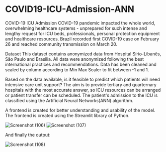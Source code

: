 # COVID19-ICU-Admission-ANN

COVID-19 ICU Admission
COVID-19 pandemic impacted the whole world, overwhelming healthcare systems - unprepared for such intense and lengthy request for ICU beds, professionals, personal protection equipment and healthcare resources. Brazil recorded first COVID-19 case on February 26 and reached community transmission on March 20.

Dataset
This dataset contains anonymized data from Hospital Sírio-Libanês, São Paulo and Brasilia. All data were anonymized following the best international practices and recommendations. Data has been cleaned and scaled by column according to Min Max Scaler to fit between -1 and 1.

Based on the data available, is it feasible to predict which patients will need intensive care unit support? The aim is to provide tertiary and quarternary hospitals with the most accurate answer, so ICU resources can be arranged or patient transfer can be scheduled. The patient's admission to the ICU is classified using the Artificial Neural Networks(ANN) algorithm.

A frontend is created for better understanding and usability of the model. The frontend is created using the Streamlit library of Python.

![Screenshot (106)](https://user-images.githubusercontent.com/43439398/105639320-98b7f080-5e9d-11eb-884c-8f3fc326920d.png)
![Screenshot (107)](https://user-images.githubusercontent.com/43439398/105639321-9bb2e100-5e9d-11eb-8574-e709b117f448.png)

And finally the output:


![Screenshot (108)](https://user-images.githubusercontent.com/43439398/105639322-9c4b7780-5e9d-11eb-9eda-538668398381.png)

